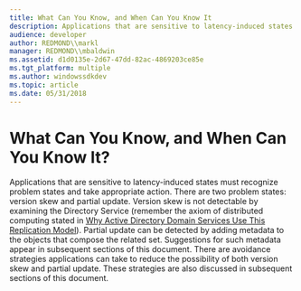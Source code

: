 ```yaml
---
title: What Can You Know, and When Can You Know It
description: Applications that are sensitive to latency-induced states must recognize problem states and take appropriate action.
audience: developer
author: REDMOND\\markl
manager: REDMOND\\mbaldwin
ms.assetid: d1d0135e-2d67-47dd-82ac-4869203ce85e
ms.tgt_platform: multiple
ms.author: windowssdkdev
ms.topic: article
ms.date: 05/31/2018
---
```


# What Can You Know, and When Can You Know It?

Applications that are sensitive to latency-induced states must recognize problem states and take appropriate action. There are two problem states: version skew and partial update. Version skew is not detectable by examining the Directory Service (remember the axiom of distributed computing stated in [Why Active Directory Domain Services Use This Replication Model](why-active-directory-domain-services-uses-this-replication-model.md)). Partial update can be detected by adding metadata to the objects that compose the related set. Suggestions for such metadata appear in subsequent sections of this document. There are avoidance strategies applications can take to reduce the possibility of both version skew and partial update. These strategies are also discussed in subsequent sections of this document.

 

 




